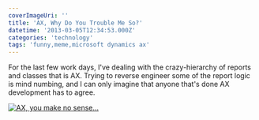 ```yaml
---
coverImageUri: ''
title: 'AX, Why Do You Trouble Me So?'
datetime: '2013-03-05T12:34:53.000Z'
categories: 'technology'
tags: 'funny,meme,microsoft dynamics ax'
---
```


For the last few work days, I've dealing with the crazy-hierarchy of reports and
classes that is AX. Trying to reverse engineer some of the report logic is mind
numbing, and I can only imagine that anyone that's done AX development has to
agree.

[![AX, you make no sense...](http://assets.brandonmartinez.com/brandonmartinez/2013/03/MemeCenter_1362405536436_557.jpg)](http://assets.brandonmartinez.com/brandonmartinez/2013/03/MemeCenter_1362405536436_557.jpg)

